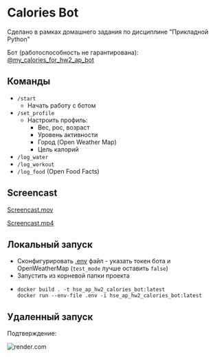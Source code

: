 # Calories Bot

Сделано в рамках домашнего задания по дисциплине "Прикладной Python"

Бот (работоспособность не гарантирована): [@my_calories_for_hw2_ap_bot](https://t.me/my_calories_for_hw2_ap_bot)

## Команды

- `/start`
    - Начать работу с ботом
- `/set_profile`
    - Настроить профиль:
        - Вес, рос, возраст
        - Уровень активности
        - Город (Open Weather Map)
        - Цель калорий
- `/log_water`
- `/log_workout`
- `/log_food` (Open Food Facts)

## Screencast

[Screencast.mov](Screencast.mov)

[Screencast.mp4](Screencast.mp4)

## Локальный запуск

- Сконфигурировать [.env](.env) файл - указать токен бота и OpenWeatherMap (`test_mode` лучше оставить `false`)
- Запустить из корневой папки проекта
- ```commandline
  docker build . -t hse_ap_hw2_calories_bot:latest
  docker run --env-file .env -i hse_ap_hw2_calories_bot:latest
  ```

## Удаленный запуск

Подтверждение:

![render.com](render.png)
